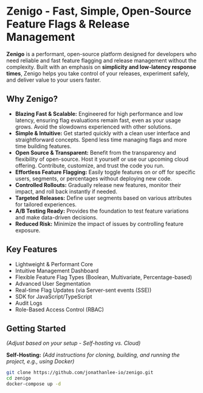 # Zenigo - Fast, Simple, Open-Source Feature Flags & Release Management

**Zenigo** is a performant, open-source platform designed for developers who need reliable and fast feature flagging and release management without the complexity. Built with an emphasis on **simplicity and low-latency response times**, Zenigo helps you take control of your releases, experiment safely, and deliver value to your users faster.

## Why Zenigo?

*   **Blazing Fast & Scalable:** Engineered for high performance and low latency, ensuring flag evaluations remain fast, even as your usage grows. Avoid the slowdowns experienced with other solutions.
*   **Simple & Intuitive:** Get started quickly with a clean user interface and straightforward concepts. Spend less time managing flags and more time building features.
*   **Open Source & Transparent:** Benefit from the transparency and flexibility of open-source. Host it yourself or use our upcoming cloud offering. Contribute, customize, and trust the code you run.
*   **Effortless Feature Flagging:** Easily toggle features on or off for specific users, segments, or percentages without deploying new code.
*   **Controlled Rollouts:** Gradually release new features, monitor their impact, and roll back instantly if needed.
*   **Targeted Releases:** Define user segments based on various attributes for tailored experiences.
*   **A/B Testing Ready:** Provides the foundation to test feature variations and make data-driven decisions.
*   **Reduced Risk:** Minimize the impact of issues by controlling feature exposure.

## Key Features

*   Lightweight & Performant Core
*   Intuitive Management Dashboard
*   Flexible Feature Flag Types (Boolean, Multivariate, Percentage-based)
*   Advanced User Segmentation
*   Real-time Flag Updates (via Server-sent events (SSE))
*   SDK for JavaScript/TypeScript
*   Audit Logs
*   Role-Based Access Control (RBAC)

## Getting Started

*(Adjust based on your setup - Self-hosting vs. Cloud)*

**Self-Hosting:**
*(Add instructions for cloning, building, and running the project, e.g., using Docker)*

```bash
git clone https://github.com/jonathanlee-io/zenigo.git
cd zenigo
docker-compose up -d
```